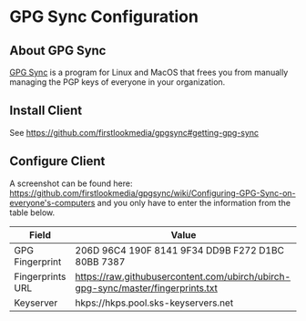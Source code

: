 # GPG Sync Configuration

## About GPG Sync

[GPG Sync](https://github.com/firstlookmedia/gpgsync) is a program for Linux and MacOS that frees you from manually managing the PGP keys of everyone in your organization.

## Install Client

See https://github.com/firstlookmedia/gpgsync#getting-gpg-sync

## Configure Client

A screenshot can be found here: https://github.com/firstlookmedia/gpgsync/wiki/Configuring-GPG-Sync-on-everyone's-computers and you only have to enter the information from the table below.

| Field            | Value                                                                            |
| ---------------- | -------------------------------------------------------------------------------- |
| GPG Fingerprint  | 206D 96C4 190F 8141 9F34 DD9B F272 D1BC 80BB 7387                                |
| Fingerprints URL | https://raw.githubusercontent.com/ubirch/ubirch-gpg-sync/master/fingerprints.txt |
| Keyserver        | hkps://hkps.pool.sks-keyservers.net                                              |

